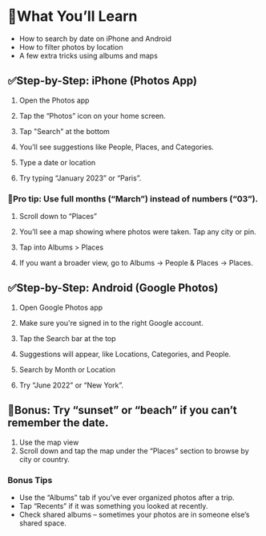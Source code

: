 # 📱What You’ll Learn

- How to search by date on iPhone and Android
- How to filter photos by location
- A few extra tricks using albums and maps

## ✅Step-by-Step: iPhone (Photos App)

1. Open the Photos app
2. Tap the “Photos” icon on your home screen.

3. Tap "Search" at the bottom
4. You’ll see suggestions like People, Places, and Categories.

5. Type a date or location
6. Try typing “January 2023” or “Paris”.

### 📌Pro tip: Use full months (“March”) instead of numbers (“03”).

1. Scroll down to “Places”
2. You’ll see a map showing where photos were taken. Tap any city or pin.

3. Tap into Albums > Places
4. If you want a broader view, go to Albums → People & Places → Places.

## ✅Step-by-Step: Android (Google Photos)

1. Open Google Photos app
2. Make sure you're signed in to the right Google account.

3. Tap the Search bar at the top
4. Suggestions will appear, like Locations, Categories, and People.

5. Search by Month or Location
6. Try “June 2022” or “New York”.

## 📌Bonus: Try “sunset” or “beach” if you can’t remember the date.

1. Use the map view
2. Scroll down and tap the map under the “Places” section to browse by city or country.

### Bonus Tips
- Use the “Albums” tab if you’ve ever organized photos after a trip.
- Tap “Recents” if it was something you looked at recently.
- Check shared albums – sometimes your photos are in someone else’s shared space.
